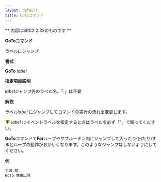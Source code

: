 ```yaml
---
layout: default
title: GoToコマンド
---
```

** 内容はSRC2.2.33のものです **

**GoToコマンド**

ラベルにジャンプ

**書式**

**GoTo** *label*

**指定項目説明**

*label*ジャンプ先のラベル名。「:」は不要

**解説**

ラベル*label* にジャンプしてコマンドの実行の流れを変更します。

![](./images/bm0.gif) *label* にイベントラベルを指定するときはラベルを必ず「"」で囲ってください。

**GoTo**コマンドで**For**ループやサブルーチン内にジャンプして入ったり(出たり)するとループの動作がおかしくなります。このようなジャンプはしないようにしてください。

**例**
```sh
全滅 敵:
GoTo 増援出現
```

